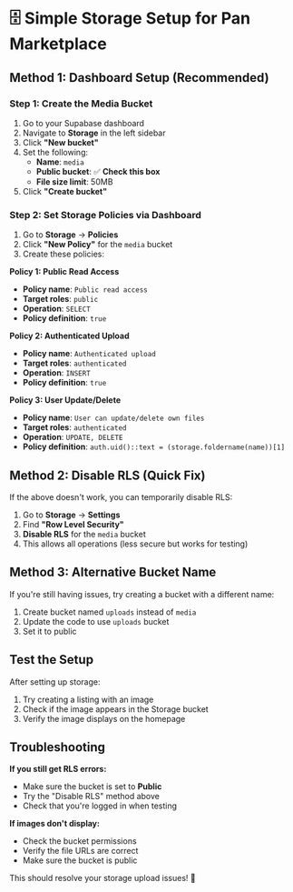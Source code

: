 # 🗄️ Simple Storage Setup for Pan Marketplace

## Method 1: Dashboard Setup (Recommended)

### Step 1: Create the Media Bucket
1. Go to your Supabase dashboard
2. Navigate to **Storage** in the left sidebar
3. Click **"New bucket"**
4. Set the following:
   - **Name**: `media`
   - **Public bucket**: ✅ **Check this box**
   - **File size limit**: 50MB
5. Click **"Create bucket"**

### Step 2: Set Storage Policies via Dashboard
1. Go to **Storage** → **Policies**
2. Click **"New Policy"** for the `media` bucket
3. Create these policies:

**Policy 1: Public Read Access**
- **Policy name**: `Public read access`
- **Target roles**: `public`
- **Operation**: `SELECT`
- **Policy definition**: `true`

**Policy 2: Authenticated Upload**
- **Policy name**: `Authenticated upload`
- **Target roles**: `authenticated`
- **Operation**: `INSERT`
- **Policy definition**: `true`

**Policy 3: User Update/Delete**
- **Policy name**: `User can update/delete own files`
- **Target roles**: `authenticated`
- **Operation**: `UPDATE, DELETE`
- **Policy definition**: `auth.uid()::text = (storage.foldername(name))[1]`

## Method 2: Disable RLS (Quick Fix)

If the above doesn't work, you can temporarily disable RLS:

1. Go to **Storage** → **Settings**
2. Find **"Row Level Security"**
3. **Disable RLS** for the `media` bucket
4. This allows all operations (less secure but works for testing)

## Method 3: Alternative Bucket Name

If you're still having issues, try creating a bucket with a different name:

1. Create bucket named `uploads` instead of `media`
2. Update the code to use `uploads` bucket
3. Set it to public

## Test the Setup

After setting up storage:
1. Try creating a listing with an image
2. Check if the image appears in the Storage bucket
3. Verify the image displays on the homepage

## Troubleshooting

**If you still get RLS errors:**
- Make sure the bucket is set to **Public**
- Try the "Disable RLS" method above
- Check that you're logged in when testing

**If images don't display:**
- Check the bucket permissions
- Verify the file URLs are correct
- Make sure the bucket is public

This should resolve your storage upload issues! 🎉

